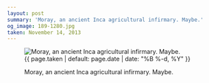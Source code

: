 ```yaml
---
layout: post
summary: 'Moray, an ancient Inca agricultural infirmary. Maybe.'
og_image: 189-1280.jpg
taken: November 14, 2013
---
```


<figure class="post">
<img alt="Moray, an ancient Inca agricultural infirmary. Maybe." sizes="(min-width: 700px) 50vw, calc(100vw - 2rem)" src="{{ site.assets_url }}/189-640.jpg" srcset="{{ site.assets_url }}/189-1280.jpg 1280w, {{ site.assets_url }}/189-960.jpg 960w, {{ site.assets_url }}/189-640.jpg 640w, {{ site.assets_url }}/189-320.jpg 320w"/>
<figcaption>
<time>{{ page.taken | default: page.date | date: "%B %-d, %Y" }}</time>
<p>Moray, an ancient Inca agricultural infirmary. Maybe.</p>
</figcaption>
</figure>
